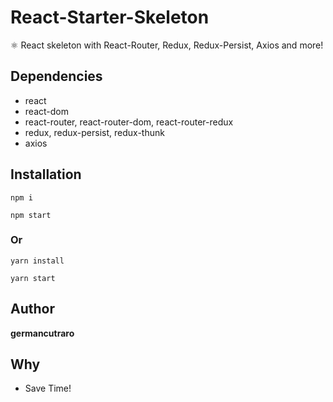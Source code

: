 # React-Starter-Skeleton

⚛️ React skeleton with React-Router, Redux, Redux-Persist, Axios and more!

## Dependencies

* react
* react-dom
* react-router, react-router-dom, react-router-redux
* redux, redux-persist, redux-thunk
* axios

## Installation

```
npm i
```

```
npm start
```

### Or

```
yarn install
```

```
yarn start
```

## Author

**germancutraro**

## Why

* Save Time!
